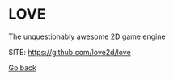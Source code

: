 # LOVE
 
 The unquestionably awesome 2D game engine
 
 SITE: https://github.com/love2d/love

 [Go back](https://portable-linux-apps.github.io/apps.html)
